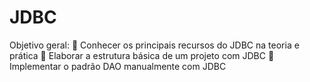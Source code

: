 # JDBC
Objetivo geral:
 Conhecer os principais recursos do JDBC na teoria e prática
 Elaborar a estrutura básica de um projeto com JDBC
 Implementar o padrão DAO manualmente com JDBC
